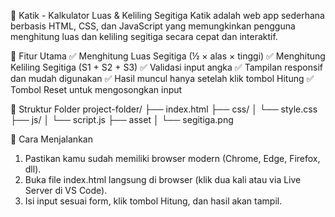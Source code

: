 📐 Katik - Kalkulator Luas & Keliling Segitiga
Katik adalah web app sederhana berbasis HTML, CSS, dan JavaScript yang memungkinkan pengguna menghitung luas dan keliling segitiga secara cepat dan interaktif.

🚀 Fitur Utama
✅ Menghitung Luas Segitiga (½ × alas × tinggi)
✅ Menghitung Keliling Segitiga (S1 + S2 + S3)
✅ Validasi input angka
✅ Tampilan responsif dan mudah digunakan
✅ Hasil muncul hanya setelah klik tombol Hitung
✅ Tombol Reset untuk mengosongkan input

🧾 Struktur Folder
project-folder/
├── index.html
├── css/
│   └── style.css
├── js/
│   └── script.js
├── asset
│   └── segitiga.png

🔧 Cara Menjalankan
1. Pastikan kamu sudah memiliki browser modern (Chrome, Edge, Firefox, dll).
2. Buka file index.html langsung di browser (klik dua kali atau via Live Server di VS Code).
3. Isi input sesuai form, klik tombol Hitung, dan hasil akan tampil.
